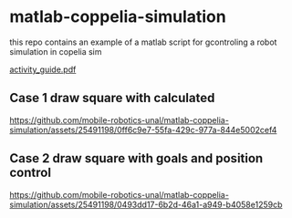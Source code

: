 # matlab-coppelia-simulation
this repo contains an example of a matlab script for gcontroling a robot simulation in copelia sim


[activity_guide.pdf](https://github.com/mobile-robotics-unal/matlab-coppelia-simulation/files/15254387/Tarea_3___Simulacion_robot_con_ruedas___Grupo_1__FRM_.pdf)


## Case 1 draw square with calculated  
https://github.com/mobile-robotics-unal/matlab-coppelia-simulation/assets/25491198/0ff6c9e7-55fa-429c-977a-844e5002cef4

## Case 2 draw square with goals and position control 

https://github.com/mobile-robotics-unal/matlab-coppelia-simulation/assets/25491198/0493dd17-6b2d-46a1-a949-b4058e1259cb
